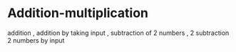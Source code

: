 # Addition-multiplication
addition , addition by taking input , subtraction of 2 numbers , 2 subtraction 2 numbers by input 
